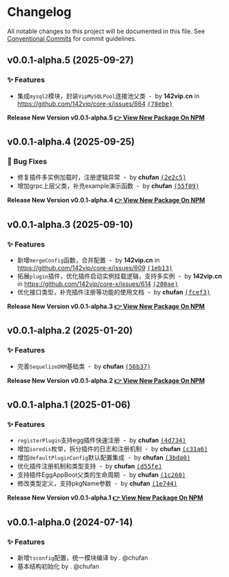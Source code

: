 # Changelog

All notable changes to this project will be documented in this file.
See [Conventional Commits](https://conventionalcommits.org) for commit guidelines.

## v0.0.1-alpha.5 (2025-09-27)

### ✨ Features

- 集成`mysql2`模块，封装`VipMySQLPool`连接池父类 &nbsp;-&nbsp; by **142vip.cn** in https://github.com/142vip/core-x/issues/664 [<samp>(78ebe)</samp>](https://github.com/142vip/core-x/commit/78ebe62)

**Release New Version v0.0.1-alpha.5 [👉 View New Package On NPM](https://www.npmjs.com/package/@142vip/egg)**

## v0.0.1-alpha.4 (2025-09-25)

### 🐛 Bug Fixes

- 修复插件多实例加载时，注册逻辑异常 &nbsp;-&nbsp; by **chufan** [<samp>(2e2c5)</samp>](https://github.com/142vip/core-x/commit/2e2c564)
- 增加grpc上层父类，补充example演示函数 &nbsp;-&nbsp; by **chufan** [<samp>(55f09)</samp>](https://github.com/142vip/core-x/commit/55f095b)

**Release New Version v0.0.1-alpha.4 [👉 View New Package On NPM](https://www.npmjs.com/package/@142vip/egg)**

## v0.0.1-alpha.3 (2025-09-10)

### ✨ Features

- 新增`mergeConfig`函数，合并配置 &nbsp;-&nbsp; by **142vip.cn** in https://github.com/142vip/core-x/issues/609 [<samp>(1eb13)</samp>](https://github.com/142vip/core-x/commit/1eb135d)
- 拓展`plugin`插件，优化插件启动实例挂载逻辑，支持多实例 &nbsp;-&nbsp; by **142vip.cn** in https://github.com/142vip/core-x/issues/614 [<samp>(280ae)</samp>](https://github.com/142vip/core-x/commit/280aeaa)
- 优化接口类型，补充插件注册等功能的使用文档 &nbsp;-&nbsp; by **chufan** [<samp>(fcef3)</samp>](https://github.com/142vip/core-x/commit/fcef385)

**Release New Version v0.0.1-alpha.3 [👉 View New Package On NPM](https://www.npmjs.com/package/@142vip/egg)**

## v0.0.1-alpha.2 (2025-01-20)

### ✨ Features

- 完善`SequelizeORM`基础类 &nbsp;-&nbsp; by **chufan** [<samp>(56b37)</samp>](https://github.com/142vip/core-x/commit/56b3795)

**Release New Version v0.0.1-alpha.2 [👉 View New Package On NPM](https://www.npmjs.com/package/@142vip/egg)**

## v0.0.1-alpha.1 (2025-01-06)

### ✨ Features

- `registerPlugin`支持egg插件快速注册 &nbsp;-&nbsp; by **chufan** [<samp>(4d734)</samp>](https://github.com/142vip/core-x/commit/4d73484)
- 增加`ioredis`枚举，拆分插件的日志和注册机制 &nbsp;-&nbsp; by **chufan** [<samp>(c31a6)</samp>](https://github.com/142vip/core-x/commit/c31a644)
- 增加`defaultPluginConfig`默认配置集成 &nbsp;-&nbsp; by **chufan** [<samp>(3bda0)</samp>](https://github.com/142vip/core-x/commit/3bda0b6)
- 优化插件注册机制和类型支持 &nbsp;-&nbsp; by **chufan** [<samp>(d55fe)</samp>](https://github.com/142vip/core-x/commit/d55fe83)
- 支持插件EggAppBoot父类的生命周期 &nbsp;-&nbsp; by **chufan** [<samp>(1c260)</samp>](https://github.com/142vip/core-x/commit/1c260ae)
- 修改类型定义，支持pkgName参数 &nbsp;-&nbsp; by **chufan** [<samp>(1e744)</samp>](https://github.com/142vip/core-x/commit/1e744dc)

**Release New Version v0.0.1-alpha.1 [👉 View New Package On NPM](https://www.npmjs.com/package/@142vip/egg)**

## v0.0.1-alpha.0 (2024-07-14)

### ✨ Features

- 新增`tsconfig`配置，统一模块编译 by . @chufan
- 基本结构初始化  by . @chufan
